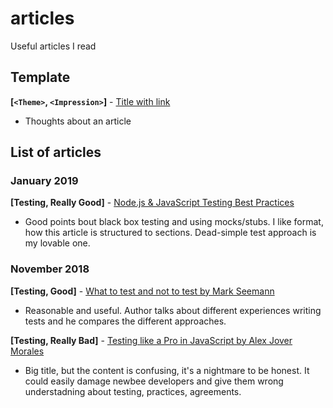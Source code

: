 # articles
Useful articles I read

## Template

**[`<Theme>`, `<Impression>`]** - [Title with link](https://github.com/usehotkey/articles)
- Thoughts about an article

## List of articles

### January 2019

**[Testing, Really Good]** - [Node.js & JavaScript Testing Best Practices](https://medium.com/@me_37286/yoni-goldberg-javascript-nodejs-testing-best-practices-2b98924c9347)
- Good points bout black box testing and using mocks/stubs. I like format, how this article is structured to sections. Dead-simple test approach is my lovable one.

### November 2018 

**[Testing, Good]** - [What to test and not to test by Mark Seemann](http://blog.ploeh.dk/2018/11/12/what-to-test-and-not-to-test/)
- Reasonable and useful. Author talks about different experiences writing tests and he compares the different approaches.

**[Testing,  Really Bad]** - [Testing like a Pro in JavaScript by Alex Jover Morales](https://vueschool.io/articles/vuejs-tutorials/testing-in-javascript/)
- Big title, but the content is confusing, it's a nightmare to be honest. It could easily damage newbee developers and give them wrong understadning about testing, practices, agreements.
